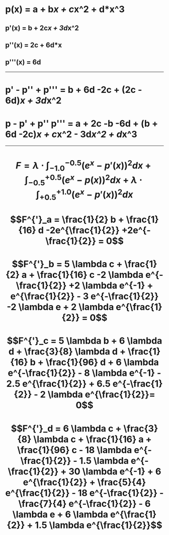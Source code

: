 # p(x) =  a + b*x + c*x^2 + d*x^3
## p'(x) =    b + 2c*x + 3d*x^2
## p''(x) =    2c + 6d*x
## p'''(x) =    6d
---
# p' - p'' + p''' = b + 6d -2c + (2c - 6d)*x + 3d*x^2
# p - p' + p'' p''' = a + 2c -b -6d + (b + 6d -2c)*x + c*x^2 - 3d*x^2 + d*x^3

---
# $$F = \lambda \cdot \int_{-1.0}^{-0.5} (e^x - p'(x)) ^2 dx + \int_{-0.5}^{+0.5} (e^x - p(x)) ^2 dx + \lambda \cdot \int_{+0.5}^{+1.0} (e^x - p'(x)) ^2 dx$$

# $$F^{'}_a = \frac{1}{2} b +  \frac{1}{16} d -2e^{\frac{1}{2}} +2e^{-\frac{1}{2}} = 0$$

# $$F^{'}_b = 5 \lambda c + \frac{1}{2} a +  \frac{1}{16} c -2 \lambda e^{-\frac{1}{2}} +2 \lambda e^{-1} + e^{\frac{1}{2}} - 3 e^{-\frac{1}{2}} -2 \lambda e + 2 \lambda e^{\frac{1}{2}} = 0$$

# $$F^{'}_c = 5 \lambda b + 6 \lambda d +  \frac{3}{8} \lambda d +  \frac{1}{16} b +  \frac{1}{96}  d +  6 \lambda e^{-\frac{1}{2}} -  8 \lambda e^{-1} - 2.5  e^{\frac{1}{2}}  +  6.5 e^{-\frac{1}{2}}  -  2 \lambda e^{\frac{1}{2}}= 0$$

# $$F^{'}_d = 6 \lambda c + \frac{3}{8} \lambda c   +  \frac{1}{16} a +  \frac{1}{96} c -  18 \lambda e^{-\frac{1}{2}} -  1.5 \lambda e^{-\frac{1}{2}}  +  30 \lambda e^{-1} +  6  e^{\frac{1}{2}} +  \frac{5}{4}  e^{\frac{1}{2}} -  18  e^{-\frac{1}{2}} - \frac{7}{4}  e^{-\frac{1}{2}} -  6 \lambda e +  6 \lambda e^{\frac{1}{2}} +  1.5 \lambda e^{\frac{1}{2}}$$
